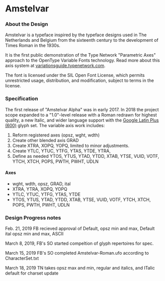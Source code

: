 # Amstelvar

### About the Design

Amstelvar is a typeface inspired by the typeface designs used in The Netherlands and Belgium from the sixteenth century to the development of Times Roman in the 1930s.

It is the first public demonstration of the Type Network "Parametric Axes" approach to the OpenType Variable Fonts technology.
Read more about this axis system at [variationsguide.typenetwork.com](https://variationsguide.typenetwork.com).

The font is licensed under the SIL Open Font License, which permits unrestricted usage, distribution, and modification, subject to terms in the license. 

### Specification

The first release of "Amstelvar Alpha" was in early 2017. 
In 2018 the project scope expanded to a "1.0"-level release with a Roman redrawn for highest quality, a new Italic, and wider language support with the [Google Latin Plus (600)](https://github.com/TypeNetwork/Amstelvar/blob/master/Character%20Set) glyph set.
The variable axis work includes:
1. Reform registered axes (opsz, wght, wdth)
2. Create other blended axis GRAD
3. Create XTRA,  XOPQ, YOPQ, limited to minor adjustments.
4. Create YTLC, YTUC, YTFG, YTAS, YTDE, YTRA,
5. Define as needed YTOS, YTUS, YTAD, YTDD, XTAB, YTSE, 
VUID, VOTF, YTCH, XTCH, POPS, PWTH, PWHT, UDLN

#### Axes

* wght, wdth, opsz, GRAD, ital
* XTRA, YTRA, XOPQ, YOPQ
* YTLC, YTUC, YTFG, YTAS, YTDE
* YTOS, YTUS, YTAD, YTDD, XTAB, YTSE, VUID, VOTF, YTCH, XTCH, POPS, PWTH, PWHT, UDLN

### Design Progress notes

Feb. 21, 2019 FB recieved approval of Default, opsz min and max, Default ital opsz min and max, ASCII

March 8, 2019, FB's SO started compeltion of glyph repertoires for spec.

March 15, 2019 FB's SO completed Amstelvar-Roman.ufo according to CharacterSet.txt

March 18, 2019 TN takes opsz max and min, regular and italics, and ITalic default for charset update
